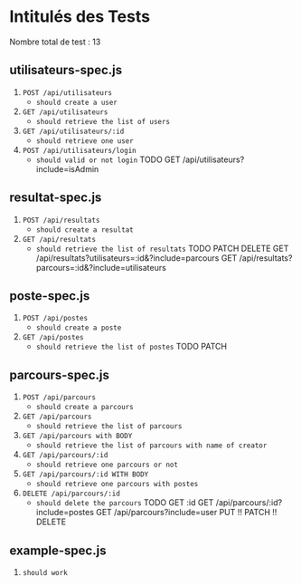 # Intitulés des Tests
Nombre total de test : 13

## utilisateurs-spec.js
1. `POST /api/utilisateurs`
   - `should create a user`
2. `GET /api/utilisateurs`
   - `should retrieve the list of users`
3. `GET /api/utilisateurs/:id`
   - `should retrieve one user`
4. `POST /api/utilisateurs/login`
   - `should valid or not login`
TODO
GET /api/utilisateurs?include=isAdmin
## resultat-spec.js
1. `POST /api/resultats`
   - `should create a resultat`
2. `GET /api/resultats`
   - `should retrieve the list of resultats`
TODO
PATCH
DELETE
GET /api/resultats?utilisateurs=:id&?include=parcours
GET /api/resultats?parcours=:id&?include=utilisateurs
## poste-spec.js
1. `POST /api/postes`
   - `should create a poste`
2. `GET /api/postes`
   - `should retrieve the list of postes`
TODO
PATCH
## parcours-spec.js
1. `POST /api/parcours`
   - `should create a parcours`
2. `GET /api/parcours`
   - `should retrieve the list of parcours`
3. `GET /api/parcours with BODY`
   - `should retrieve the list of parcours with name of creator`
4. `GET /api/parcours/:id`
   - `should retrieve one parcours or not` 
6. `GET /api/parcours/:id WITH BODY`
   - `should retrieve one parcours with postes`
5. `DELETE /api/parcours/:id`
   - `should delete the parcours`
TODO
GET :id
GET /api/parcours/:id?include=postes
GET /api/parcours?include=user
PUT
!! PATCH
!! DELETE
## example-spec.js
1. `should work`